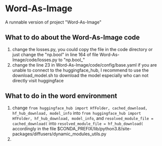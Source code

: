 # Word-As-Image
A runnable version of project "Word-As-Image"

## What to do about the Word-As-Image code
1. change the losses.py, you could copy the file in the code directory or just change the "np.bool" in line 164 of file Word-As-Image/code/losses.py to "np.bool_"
2. change the line 23 in Word-As-Image/code/config/base.yaml if you are unable to connect to the huggingface_hub, I recommend to use the download_model.sh to download the model especially who can not directly visit huggingface
## What to do in the word environment
1. change `from huggingface_hub import HfFolder, cached_download, hf_hub_download, model_info` into `from huggingface_hub import HfFolder, hf_hub_download, model_info`, and `resolved_module_file = cached_download(` into `resolved_module_file = hf_hub_download(` accordingly in the file $CONDA_PREFIX/lib/python3.8/site-packages/diffusers/dynamic_modules_utils.py
2. 
